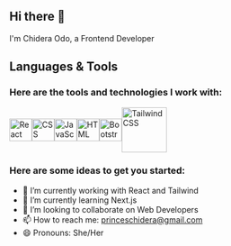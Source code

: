 ## Hi there 👋
I'm Chidera Odo, a Frontend Developer



## **Languages & Tools**

### Here are the tools and technologies I work with:
<div style="display:flex; align-items:center;">
<img src="https://cdn.jsdelivr.net/gh/devicons/devicon/icons/react/react-original.svg" alt="React" width="40" height="40" />
<img src="https://cdn.jsdelivr.net/gh/devicons/devicon/icons/css3/css3-original.svg" alt="CSS" width="40" height="40" />
<img src="https://cdn.jsdelivr.net/gh/devicons/devicon/icons/javascript/javascript-original.svg" alt="JavaScript" width="40" height="40" />
<img src="https://cdn.jsdelivr.net/gh/devicons/devicon/icons/html5/html5-original.svg" alt="HTML" width="40" height="40" />
<img src="https://cdn.jsdelivr.net/gh/devicons/devicon/icons/bootstrap/bootstrap-plain.svg" alt="Bootstrap" width="40" height="40" />
<img src="https://raw.githubusercontent.com/tailwindlabs/tailwindcss/HEAD/.github/logo-dark.svg" alt="Tailwind CSS" width="80" height="80" />


</div>




### **Here are some ideas to get you started:**

- 🔭 I’m currently working with React and Tailwind
- 🌱 I’m currently learning Next.js
- 👯 I’m looking to collaborate on Web Developers
- 📫 How to reach me: <princeschidera@gmail.com>
- 😄 Pronouns: She/Her
  

